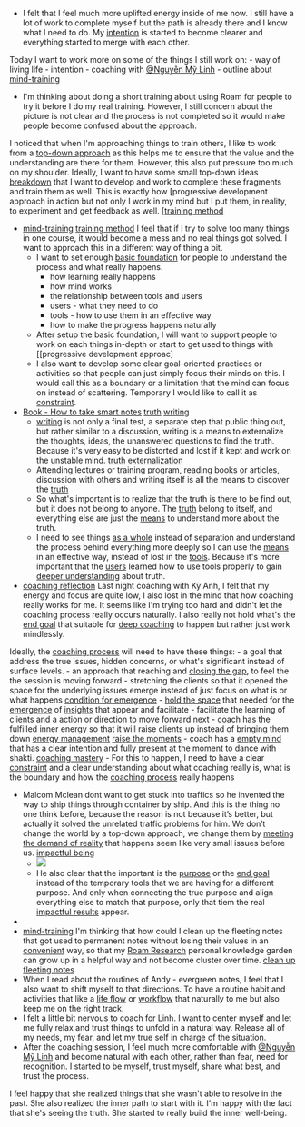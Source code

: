 - I felt that I feel much more uplifted energy inside of me now. I still have a lot of work to complete myself but the path is already there and I know what I need to do. My [intention](<intention.md>) is started to become clearer and everything started to merge with each other. 

Today I want to work more on some of the things I still work on:
    - way of living life
    - intention
    - coaching with [@Nguyễn Mỹ Linh](<@Nguyễn Mỹ Linh.md>)
    - outline about [mind-training](<mind-training.md>)
- I'm thinking about doing a short training about using Roam for people to try it before I do my real training. However, I still concern about the picture is not clear and the process is not completed so it would make people become confused about the approach. 

I noticed that when I'm approaching things to train others, I like to work from a [top-down approach](<top-down approach.md>) as this helps me to ensure that the value and the understanding are there for them. However, this also put pressure too much on my shoulder. Ideally, I want to have some small top-down ideas [breakdown](<breakdown.md>) that I want to develop and work to complete these fragments and train them as well. This is exactly how [progressive development approach in action but not only I work in my mind but I put them, in reality, to experiment and get feedback as well. [[training method](<progressive development approach in action but not only I work in my mind but I put them, in reality, to experiment and get feedback as well. [[training method.md>)
- [mind-training](<mind-training.md>) [training method](<training method.md>) I feel that if I try to solve too many things in one course, it would become a mess and no real things got solved. I want to approach this in a different way of thing a bit. 
    - I want to set enough [basic foundation](<basic foundation.md>) for people to understand the process and what really happens. 
        - how learning really happens
        - how mind works
        - the relationship between tools and users
        - users - what they need to do
        - tools - how to use them in an effective way
        - how to make the progress happens naturally
    - After setup the basic foundation, I will want to support people to work on each things in-depth or start to get used to things with [[progressive development approac]
    - I also want to develop some clear goal-oriented practices or activities so that people can just simply focus their minds on this. I would call this as a boundary or a limitation that the mind can focus on instead of scattering. Temporary I would like to call it as [constraint](<constraint.md>).
- [Book - How to take smart notes](<Book - How to take smart notes.md>) [truth](<truth.md>) [writing](<writing.md>)
    - [writing](<writing.md>) is not only a final test, a separate step that public thing out, but rather similar to a discussion, writing is a means to externalize the thoughts, ideas, the unanswered questions to find the truth. Because it's very easy to be distorted and lost if it kept and work on the unstable mind. [truth](<truth.md>) [externalization](<externalization.md>)
    - Attending lectures or training program, reading books or articles, discussion with others and writing itself is all the means to discover the [truth](<truth.md>)
    - So what's important is to realize that the truth is there to be find out, but it does not belong to anyone. The [truth](<truth.md>) belong to itself, and everything else are just the [means](<means.md>) to understand more about the truth. 
    - I need to see things [as a whole](<as a whole.md>) instead of separation and understand the process behind everything more deeply so I can use the [means](<means.md>) in an effective way, instead of lost in the [tools](<tools.md>). Because it's more important that the [users](<users.md>) learned how to use tools properly to gain [deeper understanding](<deeper understanding.md>) about truth.
- [coaching reflection](<coaching reflection.md>) Last night coaching with Kỳ Anh, I felt that my energy and focus are quite low, I also lost in the mind that how coaching really works for me. It seems like I'm trying too hard and didn't let the coaching process really occurs naturally. I also really not hold what's the [end goal](<end goal.md>) that suitable for [deep coaching](<deep coaching.md>) to happen but rather just work mindlessly. 

Ideally, the [coaching process](<coaching process.md>) will need to have these things:
    - a goal that address the true issues, hidden concerns, or what's significant instead of surface levels.
    - an approach that reaching and [closing the gap](<closing the gap.md>), to feel the the session is moving forward 
        - stretching the clients so that it opened the space for the underlying issues emerge instead of just focus on what is or what happens [condition for emergence](<condition for emergence.md>)
            - [hold the space](<hold the space.md>) that needed for the [emergence](<emergence.md>) of [insights](<insights.md>) that appear and facilitate
            - facilitate the learning of clients and a action or direction to move forward next
    - coach has the fulfilled inner energy so that it will raise clients up instead of bringing them down [energy management](<energy management.md>) [raise the moments](<raise the moments.md>)
    - coach has a [empty mind](<empty mind.md>) that has a clear intention and fully present at the moment to dance with shakti. [coaching mastery](<coaching mastery.md>)
        - For this to happen, I need to have a clear [constraint](<constraint.md>) and a clear understanding about what coaching really is, what is the boundary and how the [coaching process](<coaching process.md>) really happens
- Malcom Mclean dont want to get stuck into traffics so he invented the way to ship things through container by ship. And this is the thing no one think before, because the reason is not because it’s better, but actually it solved the unrelated traffic problems for him. We don’t change the world by a top-down approach, we change them by [meeting the demand of reality](<meeting the demand of reality.md>) that happens seem like very small issues before us. [impactful being](<impactful being.md>)
    - ![](https://firebasestorage.googleapis.com/v0/b/firescript-577a2.appspot.com/o/imgs%2Fapp%2FNgoctien%2F5i0kE7O40u.jpeg?alt=media&token=80076444-0063-4c17-aeb5-84e9787b06ae)
    - He also clear that the important is the [purpose](<purpose.md>) or the [end goal](<end goal.md>) instead of the temporary tools that we are having for a different purpose. And only when connecting the true purpose and align everything else to match that purpose, only that tiem the real [impactful results](<impactful results.md>) appear.
- 
-  [mind-training](<mind-training.md>) I'm thinking that how could I clean up the fleeting notes that got used to permanent notes without losing their values in an [convenient](<convenient.md>) way, so that my [Roam Research](<Roam Research.md>) personal knowledge garden can grow up in a helpful way and not become cluster over time. [clean up fleeting notes](<clean up fleeting notes.md>)
- When I read about the routines of Andy - evergreen notes, I feel that I also want to shift myself to that directions. To have a routine habit and activities that like a [life flow](<life flow.md>) or [workflow](<workflow.md>) that naturally to me but also keep me on the right track.
- I felt a little bit nervous to coach for Linh. I want to center myself and let me fully relax and trust things to unfold in a natural way. Release all of my needs, my fear, and let my true self in charge of the situation.
- After the coaching session, I feel much more comfortable with [@Nguyễn Mỹ Linh](<@Nguyễn Mỹ Linh.md>) and become natural with each other, rather than fear, need for recognition. I started to be myself, trust myself, share what best, and trust the process.

I feel happy that she realized things that she wasn't able to resolve in the past. She also realized the inner path to start with it. I'm happy with the fact that she's seeing the truth. She started to really build the inner well-being.

